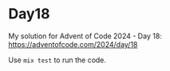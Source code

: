 # Day18

My solution for Advent of Code 2024 - Day 18: https://adventofcode.com/2024/day/18

Use `mix test` to run the code.
